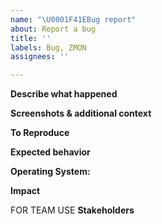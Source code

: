 ```yaml
---
name: "\U0001F41EBug report"
about: Report a bug
title: ''
labels: Bug, ZMON
assignees: ''

---
```


**Describe what happened**
<!-- A clear and concise description of what the bug is. -->

**Screenshots & additional context**
<!-- Context about what brought the bug to your attention, if applicable, add screenshots to help explain your problem. -->

**To Reproduce**
<!-- Steps to reproduce the behavior:
1. Go to '...'
2. Click on '....'
3. Scroll down to '....'
4. See error -->

**Expected behavior**
<!-- A clear and concise description of what you expected to happen. -->

**Operating System:**
<!--  - Device (e.g. desktop, smartphone)
 - OS: [e.g. Linux, iOS]
 - Browser [e.g. chrome, safari]
 - Version [e.g. 22] -->

**Impact**
<!-- Who does this affect and Describe the benefit of fixing it and/or the cost of not fixing it -->

FOR TEAM USE
**Stakeholders**
<!-- Who else does this impact? Who do we need to collaborate with or keep informed? -->
